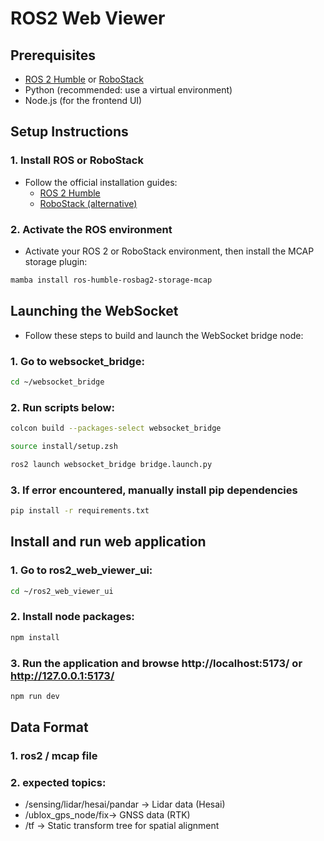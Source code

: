 # ROS2 Web Viewer

## Prerequisites

- [ROS 2 Humble](https://docs.ros.org/en/humble/index.html) or [RoboStack](https://robostack.github.io/GettingStarted.html)
- Python (recommended: use a virtual environment)
- Node.js (for the frontend UI)

## Setup Instructions

### 1. Install ROS or RoboStack

- Follow the official installation guides:
  - [ROS 2 Humble](https://docs.ros.org/en/humble/index.html)
  - [RoboStack (alternative)](https://robostack.github.io/GettingStarted.html)

### 2. Activate the ROS environment

- Activate your ROS 2 or RoboStack environment, then install the MCAP storage plugin:

```bash
mamba install ros-humble-rosbag2-storage-mcap
```

## Launching the WebSocket

- Follow these steps to build and launch the WebSocket bridge node:

### 1. Go to websocket_bridge:

```bash
cd ~/websocket_bridge
```

### 2. Run scripts below:

```bash
colcon build --packages-select websocket_bridge

source install/setup.zsh

ros2 launch websocket_bridge bridge.launch.py
```

### 3. If error encountered, manually install pip dependencies

```bash
pip install -r requirements.txt 
```

## Install and run web application

### 1. Go to ros2_web_viewer_ui:

```bash
cd ~/ros2_web_viewer_ui
```

### 2. Install node packages:

```bash
npm install
```

### 3. Run the application and browse http://localhost:5173/ or http://127.0.0.1:5173/

```bash
npm run dev
```


## Data Format 

### 1. ros2 / mcap file

### 2. expected topics:

- /sensing/lidar/hesai/pandar → Lidar data (Hesai)
- /ublox_gps_node/fix→ GNSS data (RTK)
- /tf → Static transform tree for spatial alignment




